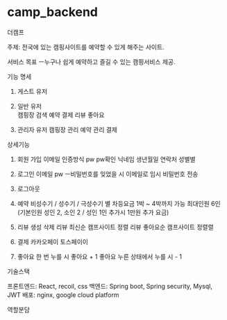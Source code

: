 # camp_backend

더캠프

주제: 전국에 있는 캠핑사이트를 예약할 수 있게 해주는 사이트.


서비스 목표 
ㅡ누구나 쉽게 예약하고 즐길 수 있는 캠핑서비스 제공.




기능 명세

1. 게스트 유저


2. 일반 유저 
<br>캠핑장 검색
예약
결제
리뷰
좋아요

3. 관리자 유저
캠핑장 관리
예약 관리
결제





상세기능

1. 회원 가입
이메일 인증방식
pw
pw확인
닉네임
생년월일
연락처
성별별

2. 로그인
이메일
pw
ㅡ비밀번호를 잊었을 시 이메일로 임시 비밀번호 전송

3. 로그아웃

4. 예약
비성수기 / 성수기 / 극성수기 별 차등요금
1박 ~ 4박까지 가능
최대인원 6인 (기본인원 성인 2, 소인 2 / 성인 1인 추가시 1만원 추가 요금)


5. 리뷰
생성
삭제
리뷰 최신순 캠프사이트 정렬
리뷰 좋아요순 캠프사이트 정렬렬

6. 결제
카카오페이
토스페이이

7. 좋아요
한 번 누를 시 좋아요 + 1
좋아요 누른 상태에서 누를 시 - 1



기술스택

프론트엔드: React, recoil, css
백엔드: Spring boot, Spring security, Mysql, JWT
배포: nginx, google cloud platform

역할분담



